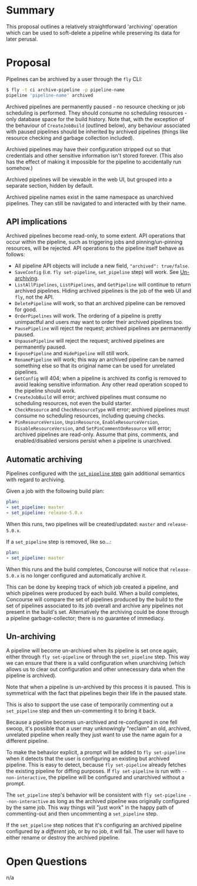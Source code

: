 # Summary

This proposal outlines a relatively straightforward 'archiving' operation which can be used to soft-delete a pipeline while preserving its data for later perusal.

# Proposal

Pipelines can be archived by a user through the `fly` CLI:

```sh
$ fly -t ci archive-pipeline -p pipeline-name
pipeline 'pipeline-name' archived
```

Archived pipelines are permanently paused - no resource checking or job scheduling is performed. They should consume no scheduling resources - only database space for the build history. Note that, with the exception of the behaviour of `CreateJobBuild` (outlined below), any behaviour associated with paused pipelines should be inherited by archived pipelines (things like resource checking and garbage collection included).

Archived pipelines may have their configuration stripped out so that credentials and other sensitive information isn't stored forever. (This also has the effect of making it impossible for the pipeline to accidentally run somehow.)

Archived pipelines will be viewable in the web UI, but grouped into a separate section, hidden by default.

Archived pipeline names exist in the same namespace as unarchived pipelines. They can still be navigated to and interacted with by their name.

## API implications

Archived pipelines become read-only, to some extent. API operations that occur within the pipeline, such as triggering jobs and pinning/un-pinning resources, will be rejected. API operations to the pipeline itself behave as follows:

* All pipeline API objects will include a new field, `"archived": true/false`.
* `SaveConfig` (i.e. `fly set-pipeline`, `set_pipeline` step) will work. See [Un-archiving](#un-archiving).
* `ListAllPipelines`, `ListPipelines`, and `GetPipeline` will continue to return archived pipelines. Hiding archived pipelines is the job of the web UI and `fly`, not the API.
* `DeletePipeline` will work, so that an archived pipeline can be removed for good.
* `OrderPipelines` will work. The ordering of a pipeline is pretty unimpactful and users may want to order their archived pipelines too.
* `PausePipeline` will reject the request; archived pipelines are permanently paused.
* `UnpausePipeline` will reject the request; archived pipelines are permanently paused.
* `ExposePipeline` and `HidePipeline` will still work.
* `RenamePipeline` will work; this way an archived pipeline can be named something else so that its original name can be used for unrelated pipelines.
* `GetConfig` will 404; when a pipeline is archived its config is removed to avoid leaking sensitive information. Any other read operation scoped to the pipeline should work.
* `CreateJobBuild` will error; archived pipelines must consume no scheduling resources, not even the build starter.
* `CheckResource` and `CheckResourceType` will error; archived pipelines must consume no scheduling resources, including queuing checks.
* `PinResourceVersion`, `UnpinResource`, `EnableResourceVersion`, `DisableResourceVersion`, and `SetPinCommentOnResource` will error; archived pipelines are read-only. Assume that pins, comments, and enabled/disabled versions persist when a pipeline is unarchived.

## Automatic archiving

Pipelines configured with the [`set_pipeline` step](https://github.com/concourse/rfcs/pull/31) gain additional semantics with regard to archiving.

Given a job with the following build plan:

```yaml
plan:
- set_pipeline: master
- set_pipeline: release-5.0.x
```

When this runs, two pipelines will be created/updated: `master` and `release-5.0.x`.

If a `set_pipeline` step is removed, like so...:

```yaml
plan:
- set_pipeline: master
```

When this runs and the build completes, Concourse will notice that `release-5.0.x` is no longer configured and automatically archive it.

This can be done by keeping track of which job created a pipeline, and which pipelines were produced by each build. When a build completes, Concourse will compare the set of pipelines produced by the build to the set of pipelines associated to its job overall and archive any pipelines not present in the build's set. Alternatively the archiving could be done through a pipeline garbage-collector; there is no guarantee of immediacy.

## Un-archiving

A pipeline will become un-archived when its pipeline is set once again, either through `fly set-pipeline` or through the `set_pipeline` step. This way we can ensure that there is a valid configuration when unarchiving (which allows us to clear out configuration and other unnecessary data when the pipeline is archived).

Note that when a pipeline is un-archived by this process it is paused. This is symmetrical with the fact that pipelines begin their life in the paused state.

This is also to support the use case of temporarily commenting out a `set_pipeline` step and then un-commenting it to bring it back.

Because a pipeline becomes un-archived and re-configured in one fell swoop, it's possible that a user may unknowingly "reclaim" an old, archived, unrelated pipeline when really they just want to use the name again for a different pipeline.

To make the behavior explicit, a prompt will be added to `fly set-pipeline` when it detects that the user is configuring an existing but archived pipeline. This is easy to detect, because `fly set-pipeline` already fetches the existing pipeline for diffing purposes. If `fly set-pipeline` is run with `--non-interactive`, the pipeline will be configured and unarchived without a prompt.

The `set_pipeline` step's behavior will be consistent with `fly set-pipeline --non-interactive` as long as the archived pipeline was originally configured by the same job. This way things will "just work" in the happy path of commenting-out and then uncommenting a `set_pipeline` step.

If the `set_pipeline` step notices that it's configuring an archived pipeline configured by a *different* job, or by no job, it will fail. The user will have to either rename or destroy the archived pipeline.


# Open Questions

n/a
